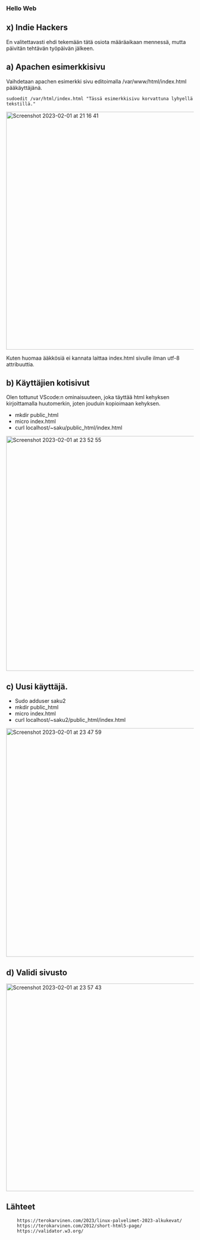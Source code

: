 ### Hello Web

## x) Indie Hackers

En valitettavasti ehdi tekemään tätä osiota määräaikaan mennessä, mutta päivitän tehtävän työpäivän jälkeen.

## a) Apachen esimerkkisivu

Vaihdetaan apachen esimerkki sivu editoimalla /var/www/html/index.html pääkäyttäjänä. 

    sudoedit /var/html/index.html "Tässä esimerkkisivu korvattuna lyhyellä tekstillä."
    
<img width="639" alt="Screenshot 2023-02-01 at 21 16 41" src="https://user-images.githubusercontent.com/120730231/216141507-ea1f5e92-7436-444a-afbf-d8f2219842be.png">

Kuten huomaa ääkkösiä ei kannata laittaa index.html sivulle ilman utf-8 attribuuttia.

## b) Käyttäjien kotisivut

Olen tottunut VScode:n ominaisuuteen, joka täyttää html kehyksen kirjoittamalla huutomerkin, joten jouduin kopioimaan kehyksen. 

- mkdir public_html
- micro index.html
- curl localhost/~saku/public_html/index.html


<img width="631" alt="Screenshot 2023-02-01 at 23 52 55" src="https://user-images.githubusercontent.com/120730231/216173253-851b85ea-aba1-47f9-b0d0-4f7e20c40baf.png">


## c) Uusi käyttäjä.

- Sudo adduser saku2
- mkdir public_html
- micro index.html
- curl localhost/~saku2/public_html/index.html


<img width="614" alt="Screenshot 2023-02-01 at 23 47 59" src="https://user-images.githubusercontent.com/120730231/216174785-53660af0-3705-48a9-ad8d-b3b2f9e1254a.png">


## d) Validi sivusto

<img width="558" alt="Screenshot 2023-02-01 at 23 57 43" src="https://user-images.githubusercontent.com/120730231/216174954-686e2e42-2a0c-49d4-a2cf-24e0ce095a1b.png">

## Lähteet

        https://terokarvinen.com/2023/linux-palvelimet-2023-alkukevat/
        https://terokarvinen.com/2012/short-html5-page/
        https://validator.w3.org/
